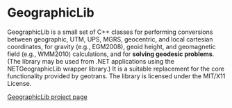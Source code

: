 GeographicLib
=============

GeographicLib is a small set of C++ classes for performing conversions between geographic, UTM, UPS, MGRS, geocentric, and local cartesian coordinates, for gravity (e.g., EGM2008), geoid height, and geomagnetic field (e.g., WMM2010) calculations, and for **solving geodesic problems**. (The library may be used from .NET applications using the NETGeographicLib wrapper library.) It is a suitable replacement for the core functionality provided by geotrans. The library is licensed under the MIT/X11 License.


[GeographicLib project page](http://geographiclib.sourceforge.net/)